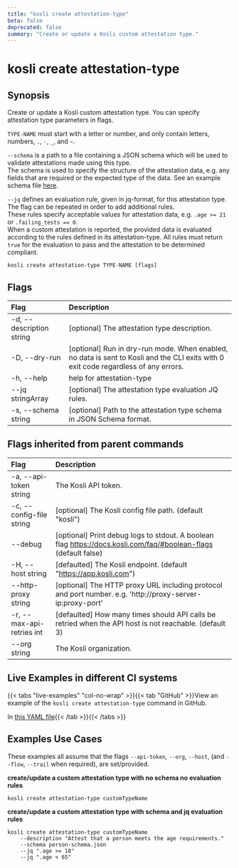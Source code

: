 ```yaml
---
title: "kosli create attestation-type"
beta: false
deprecated: false
summary: "Create or update a Kosli custom attestation type."
---
```


# kosli create attestation-type

## Synopsis

Create or update a Kosli custom attestation type.
You can specify attestation type parameters in flags.

`TYPE-NAME` must start with a letter or number, and only contain letters, numbers, `.`, `-`, `_`, and `~`.

`--schema` is a path to a file containing a JSON schema which will be used to validate attestations made using this type.  
The schema is used to specify the structure of the attestation data, e.g. any fields that are required or 
the expected type of the data.
See an example schema file 
[here](https://github.com/cyber-dojo/kosli-attestation-types/blob/f9130c58d3a8151b0b0e7c5db284e4380eb2d2cf/metrics-coverage.schema.json).

`--jq` defines an evaluation rule, given in jq-format, for this attestation type. The flag can be repeated in order to add additional rules.  
These rules specify acceptable values for attestation data, e.g. `.age >= 21` or `.failing_tests == 0`.  
When a custom attestation is reported, the provided data is evaluated according to the rules defined in its attestation-type. 
All rules must return `true` for the evaluation to pass and the attestation to be determined compliant.


```shell
kosli create attestation-type TYPE-NAME [flags]
```

## Flags
| Flag | Description |
| :--- | :--- |
|    -d, --description string  |  [optional] The attestation type description.  |
|    -D, --dry-run  |  [optional] Run in dry-run mode. When enabled, no data is sent to Kosli and the CLI exits with 0 exit code regardless of any errors.  |
|    -h, --help  |  help for attestation-type  |
|        --jq stringArray  |  [optional] The attestation type evaluation JQ rules.  |
|    -s, --schema string  |  [optional] Path to the attestation type schema in JSON Schema format.  |


## Flags inherited from parent commands
| Flag | Description |
| :--- | :--- |
|    -a, --api-token string  |  The Kosli API token.  |
|    -c, --config-file string  |  [optional] The Kosli config file path. (default "kosli")  |
|        --debug  |  [optional] Print debug logs to stdout. A boolean flag https://docs.kosli.com/faq/#boolean-flags (default false)  |
|    -H, --host string  |  [defaulted] The Kosli endpoint. (default "https://app.kosli.com")  |
|        --http-proxy string  |  [optional] The HTTP proxy URL including protocol and port number. e.g. 'http://proxy-server-ip:proxy-port'  |
|    -r, --max-api-retries int  |  [defaulted] How many times should API calls be retried when the API host is not reachable. (default 3)  |
|        --org string  |  The Kosli organization.  |


## Live Examples in different CI systems

{{< tabs "live-examples" "col-no-wrap" >}}{{< tab "GitHub" >}}View an example of the `kosli create attestation-type` command in GitHub.

In [this YAML file](https://app.kosli.com/api/v2/livedocs/cyber-dojo/yaml?ci=github&command=kosli+create+attestation-type){{< /tab >}}{{< /tabs >}}

## Examples Use Cases

These examples all assume that the flags  `--api-token`, `--org`, `--host`, (and `--flow`, `--trail` when required), are set/provided. 

**create/update a custom attestation type with no schema no evaluation rules**

```shell
kosli create attestation-type customTypeName

```

**create/update a custom attestation type with schema and jq evaluation rules**

```shell
kosli create attestation-type customTypeName 
    --description "Attest that a person meets the age requirements." 
    --schema person-schema.json 
    --jq ".age >= 18"
    --jq ".age < 65"
```

